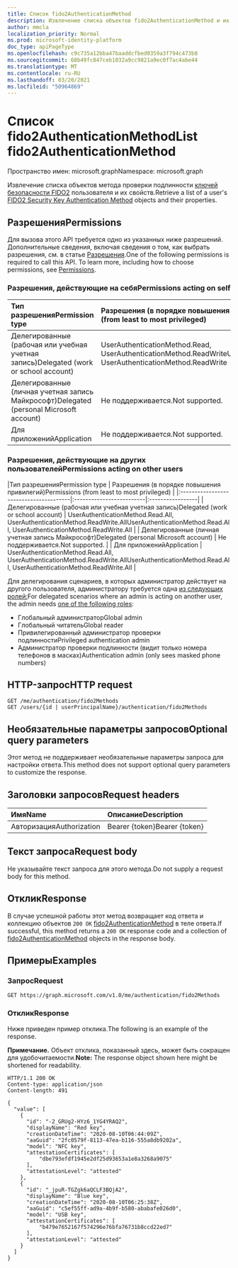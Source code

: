 ```yaml
---
title: Список fido2AuthenticationMethod
description: Извлечение списка объектов fido2AuthenticationMethod и их свойств.
author: mmcla
localization_priority: Normal
ms.prod: microsoft-identity-platform
doc_type: apiPageType
ms.openlocfilehash: c9c735a12bba47baaddcfbed0359a3f794c473b8
ms.sourcegitcommit: 68b49fc847ceb1032a9cc9821a9ec0f7ac4abe44
ms.translationtype: MT
ms.contentlocale: ru-RU
ms.lasthandoff: 03/20/2021
ms.locfileid: "50964869"
---
```

# <a name="list-fido2authenticationmethod"></a><span data-ttu-id="26b15-103">Список fido2AuthenticationMethod</span><span class="sxs-lookup"><span data-stu-id="26b15-103">List fido2AuthenticationMethod</span></span>
<span data-ttu-id="26b15-104">Пространство имен: microsoft.graph</span><span class="sxs-lookup"><span data-stu-id="26b15-104">Namespace: microsoft.graph</span></span>

<span data-ttu-id="26b15-105">Извлечение списка объектов метода проверки подлинности [ключей безопасности FIDO2](../resources/fido2authenticationmethod.md) пользователя и их свойств.</span><span class="sxs-lookup"><span data-stu-id="26b15-105">Retrieve a list of a user's [FIDO2 Security Key Authentication Method](../resources/fido2authenticationmethod.md) objects and their properties.</span></span>

## <a name="permissions"></a><span data-ttu-id="26b15-106">Разрешения</span><span class="sxs-lookup"><span data-stu-id="26b15-106">Permissions</span></span>

<span data-ttu-id="26b15-p101">Для вызова этого API требуется одно из указанных ниже разрешений. Дополнительные сведения, включая сведения о том, как выбрать разрешения, см. в статье [Разрешения](/graph/permissions-reference).</span><span class="sxs-lookup"><span data-stu-id="26b15-p101">One of the following permissions is required to call this API. To learn more, including how to choose permissions, see [Permissions](/graph/permissions-reference).</span></span>

### <a name="permissions-acting-on-self"></a><span data-ttu-id="26b15-109">Разрешения, действующие на себя</span><span class="sxs-lookup"><span data-stu-id="26b15-109">Permissions acting on self</span></span>

|<span data-ttu-id="26b15-110">Тип разрешения</span><span class="sxs-lookup"><span data-stu-id="26b15-110">Permission type</span></span>      | <span data-ttu-id="26b15-111">Разрешения (в порядке повышения привилегий)</span><span class="sxs-lookup"><span data-stu-id="26b15-111">Permissions (from least to most privileged)</span></span>              |
|:---------------------------------------|:-------------------------|
| <span data-ttu-id="26b15-112">Делегированные (рабочая или учебная учетная запись)</span><span class="sxs-lookup"><span data-stu-id="26b15-112">Delegated (work or school account)</span></span>     | <span data-ttu-id="26b15-113">UserAuthenticationMethod.Read, UserAuthenticationMethod.ReadWrite</span><span class="sxs-lookup"><span data-stu-id="26b15-113">UserAuthenticationMethod.Read, UserAuthenticationMethod.ReadWrite</span></span> |
| <span data-ttu-id="26b15-114">Делегированные (личная учетная запись Майкрософт)</span><span class="sxs-lookup"><span data-stu-id="26b15-114">Delegated (personal Microsoft account)</span></span> | <span data-ttu-id="26b15-115">Не поддерживается.</span><span class="sxs-lookup"><span data-stu-id="26b15-115">Not supported.</span></span> |
| <span data-ttu-id="26b15-116">Для приложений</span><span class="sxs-lookup"><span data-stu-id="26b15-116">Application</span></span>                            | <span data-ttu-id="26b15-117">Не поддерживается.</span><span class="sxs-lookup"><span data-stu-id="26b15-117">Not supported.</span></span> |

### <a name="permissions-acting-on-other-users"></a><span data-ttu-id="26b15-118">Разрешения, действующие на других пользователей</span><span class="sxs-lookup"><span data-stu-id="26b15-118">Permissions acting on other users</span></span>

|<span data-ttu-id="26b15-119">Тип разрешения</span><span class="sxs-lookup"><span data-stu-id="26b15-119">Permission type</span></span>      | <span data-ttu-id="26b15-120">Разрешения (в порядке повышения привилегий)</span><span class="sxs-lookup"><span data-stu-id="26b15-120">Permissions (from least to most privileged)</span></span>              |
|:---------------------------------------|:-------------------------|:-----------------|
| <span data-ttu-id="26b15-121">Делегированные (рабочая или учебная учетная запись)</span><span class="sxs-lookup"><span data-stu-id="26b15-121">Delegated (work or school account)</span></span>     | <span data-ttu-id="26b15-122">UserAuthenticationMethod.Read.All, UserAuthenticationMethod.ReadWrite.All</span><span class="sxs-lookup"><span data-stu-id="26b15-122">UserAuthenticationMethod.Read.All, UserAuthenticationMethod.ReadWrite.All</span></span> |
| <span data-ttu-id="26b15-123">Делегированные (личная учетная запись Майкрософт)</span><span class="sxs-lookup"><span data-stu-id="26b15-123">Delegated (personal Microsoft account)</span></span> | <span data-ttu-id="26b15-124">Не поддерживается.</span><span class="sxs-lookup"><span data-stu-id="26b15-124">Not supported.</span></span> |
| <span data-ttu-id="26b15-125">Для приложений</span><span class="sxs-lookup"><span data-stu-id="26b15-125">Application</span></span>                            | <span data-ttu-id="26b15-126">UserAuthenticationMethod.Read.All, UserAuthenticationMethod.ReadWrite.All</span><span class="sxs-lookup"><span data-stu-id="26b15-126">UserAuthenticationMethod.Read.All, UserAuthenticationMethod.ReadWrite.All</span></span> |

<span data-ttu-id="26b15-127">Для делегирования сценариев, в которых администратор действует на другого пользователя, администратору требуется одна [из следующих ролей:](/azure/active-directory/users-groups-roles/directory-assign-admin-roles#available-roles)</span><span class="sxs-lookup"><span data-stu-id="26b15-127">For delegated scenarios where an admin is acting on another user, the admin needs [one of the following roles](/azure/active-directory/users-groups-roles/directory-assign-admin-roles#available-roles):</span></span>
* <span data-ttu-id="26b15-128">Глобальный администратор</span><span class="sxs-lookup"><span data-stu-id="26b15-128">Global admin</span></span>
* <span data-ttu-id="26b15-129">Глобальный читатель</span><span class="sxs-lookup"><span data-stu-id="26b15-129">Global reader</span></span>
* <span data-ttu-id="26b15-130">Привилегированный администратор проверки подлинности</span><span class="sxs-lookup"><span data-stu-id="26b15-130">Privileged authentication admin</span></span>
* <span data-ttu-id="26b15-131">Администратор проверки подлинности (видит только номера телефонов в масках)</span><span class="sxs-lookup"><span data-stu-id="26b15-131">Authentication admin (only sees masked phone numbers)</span></span>

## <a name="http-request"></a><span data-ttu-id="26b15-132">HTTP-запрос</span><span class="sxs-lookup"><span data-stu-id="26b15-132">HTTP request</span></span>

<!-- {
  "blockType": "ignored"
}
-->
``` http
GET /me/authentication/fido2Methods
GET /users/{id | userPrincipalName}/authentication/fido2Methods
```

## <a name="optional-query-parameters"></a><span data-ttu-id="26b15-133">Необязательные параметры запросов</span><span class="sxs-lookup"><span data-stu-id="26b15-133">Optional query parameters</span></span>
<span data-ttu-id="26b15-134">Этот метод не поддерживает необязательные параметры запроса для настройки ответа.</span><span class="sxs-lookup"><span data-stu-id="26b15-134">This method does not support optional query parameters to customize the response.</span></span>

## <a name="request-headers"></a><span data-ttu-id="26b15-135">Заголовки запросов</span><span class="sxs-lookup"><span data-stu-id="26b15-135">Request headers</span></span>
|<span data-ttu-id="26b15-136">Имя</span><span class="sxs-lookup"><span data-stu-id="26b15-136">Name</span></span>|<span data-ttu-id="26b15-137">Описание</span><span class="sxs-lookup"><span data-stu-id="26b15-137">Description</span></span>|
|:---|:---|
|<span data-ttu-id="26b15-138">Авторизация</span><span class="sxs-lookup"><span data-stu-id="26b15-138">Authorization</span></span>|<span data-ttu-id="26b15-139">Bearer {token}</span><span class="sxs-lookup"><span data-stu-id="26b15-139">Bearer {token}</span></span>|

## <a name="request-body"></a><span data-ttu-id="26b15-140">Текст запроса</span><span class="sxs-lookup"><span data-stu-id="26b15-140">Request body</span></span>
<span data-ttu-id="26b15-141">Не указывайте текст запроса для этого метода.</span><span class="sxs-lookup"><span data-stu-id="26b15-141">Do not supply a request body for this method.</span></span>

## <a name="response"></a><span data-ttu-id="26b15-142">Отклик</span><span class="sxs-lookup"><span data-stu-id="26b15-142">Response</span></span>

<span data-ttu-id="26b15-143">В случае успешной работы этот метод возвращает код ответа и коллекцию объектов `200 OK` [fido2AuthenticationMethod](../resources/fido2authenticationmethod.md) в теле ответа.</span><span class="sxs-lookup"><span data-stu-id="26b15-143">If successful, this method returns a `200 OK` response code and a collection of [fido2AuthenticationMethod](../resources/fido2authenticationmethod.md) objects in the response body.</span></span>

## <a name="examples"></a><span data-ttu-id="26b15-144">Примеры</span><span class="sxs-lookup"><span data-stu-id="26b15-144">Examples</span></span>

### <a name="request"></a><span data-ttu-id="26b15-145">Запрос</span><span class="sxs-lookup"><span data-stu-id="26b15-145">Request</span></span>


``` http
GET https://graph.microsoft.com/v1.0/me/authentication/fido2Methods
```

### <a name="response"></a><span data-ttu-id="26b15-146">Отклик</span><span class="sxs-lookup"><span data-stu-id="26b15-146">Response</span></span>
<span data-ttu-id="26b15-147">Ниже приведен пример отклика.</span><span class="sxs-lookup"><span data-stu-id="26b15-147">The following is an example of the response.</span></span>

<span data-ttu-id="26b15-148">**Примечание.** Объект отклика, показанный здесь, может быть сокращен для удобочитаемости.</span><span class="sxs-lookup"><span data-stu-id="26b15-148">**Note:** The response object shown here might be shortened for readability.</span></span>
<!-- {
  "blockType": "response",
  "truncated": true,
  "@odata.type": "Collection(microsoft.graph.fido2AuthenticationMethod)"
}
-->
``` http
HTTP/1.1 200 OK
Content-type: application/json
Content-length: 491

{
  "value": [
    {
      "id": "-2_GRUg2-HYz6_1YG4YRAQ2",
      "displayName": "Red key",
      "creationDateTime": "2020-08-10T06:44:09Z",
      "aaGuid": "2fc0579f-8113-47ea-b116-555a8db9202a",
      "model": "NFC key",
      "attestationCertificates": [
          "dbe793efdf1945e2df25d93653a1e8a3268a9075"
      ],
      "attestationLevel": "attested"
    },
    {
      "id": "_jpuR-TGZgk6aQCLF3BQjA2",
      "displayName": "Blue key",
      "creationDateTime": "2020-08-10T06:25:38Z",
      "aaGuid": "c5ef55ff-ad9a-4b9f-b580-ababafe026d0",
      "model": "USB key",
      "attestationCertificates": [
          "b479e7652167f574296e76bfa76731b8ccd22ed7"
      ],
      "attestationLevel": "attested"
    }
  ]
}
```

